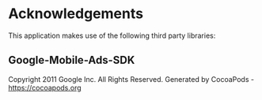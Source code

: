 # Acknowledgements
This application makes use of the following third party libraries:

## Google-Mobile-Ads-SDK

Copyright 2011 Google Inc. All Rights Reserved.
Generated by CocoaPods - https://cocoapods.org
